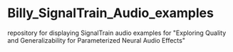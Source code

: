 # Billy_SignalTrain_Audio_examples
repository for displaying SignalTrain audio examples for "Exploring Quality and Generalizability for Parameterized Neural Audio Effects"
